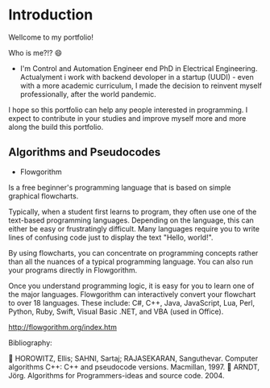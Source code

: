 # Introduction

Wellcome to my portfolio! 

Who is me?!? 😄

- I'm Control and Automation Engineer end PhD in Electrical Engineering. Actualyment i work with backend devoloper in a startup (UUDI) - even with a more academic curriculum, I made the decision to reinvent myself professionally, after the world pandemic.

I hope so this portfolio can help any people interested in programming. I expect to contribute in your studies and improve myself more and more along the build this portfolio.

## Algorithms and Pseudocodes

- Flowgorithm 

Is a free beginner's programming language that is based on simple graphical flowcharts.

Typically, when a student first learns to program, they often use one of the text-based programming languages. Depending on the language, this can either be easy or frustratingly difficult. Many languages require you to write lines of confusing code just to display the text "Hello, world!".

By using flowcharts, you can concentrate on programming concepts rather than all the nuances of a typical programming language. You can also run your programs directly in Flowgorithm.

Once you understand programming logic, it is easy for you to learn one of the major languages. Flowgorithm can interactively convert your flowchart to over 18 languages. These include: C#, C++, Java, JavaScript, Lua, Perl, Python, Ruby, Swift, Visual Basic .NET, and VBA (used in Office).

http://flowgorithm.org/index.htm

Bibliography:

📖 HOROWITZ, Ellis; SAHNI, Sartaj; RAJASEKARAN, Sanguthevar. Computer algorithms C++: C++ and pseudocode versions. Macmillan, 1997.
📖 ARNDT, Jörg. Algorithms for Programmers-ideas and source code. 2004.
